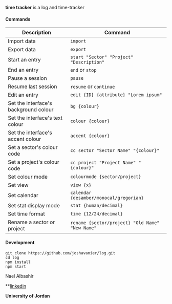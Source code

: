 
**time tracker** is a log and time-tracker 

#### Commands
| Description | Command |
| ----------- | ------- |
| Import data | `import` |
| Export data | `export` |
| Start an entry | `start "Sector" "Project" "Description"` |
| End an entry | `end` or `stop` |
| Pause a session | `pause` |
| Resume last session | `resume` or `continue` |
| Edit an entry | `edit {ID} {attribute} "Lorem ipsum"` |
| Set the interface's background colour | `bg {colour}` |
| Set the interface's text colour | `colour {colour}` |
| Set the interface's accent colour | `accent {colour}` |
| Set a sector's colour code | `cc sector "Sector Name" "{colour}"` |
| Set a project's colour code | `cc project "Project Name" "{colour}"` |
| Set colour mode | `colourmode {sector/project}` |
| Set view | `view {x}` |
| Set calendar | `calendar {desamber/monocal/gregorian}` |
| Set stat display mode | `stat {human/decimal}` |
| Set time format | `time {12/24/decimal}` |
| Rename a sector or project | `rename {sector/project} "Old Name" "New Name"` |

#### Development
```
git clone https://github.com/joshavanier/log.git
cd log
npm install
npm start
```


Nael Albashir

**[linkedin](https://www.linkedin.com/in/nael-albashir-71bb58165/)

**University of Jordan**
